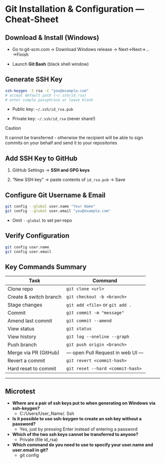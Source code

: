 

# Git Installation & Configuration — Cheat‑Sheet

## Download & Install (Windows)

- Go to git-scm.com → Download Windows release → Next→Next→…→Finish
    
- Launch **Git Bash** (black shell window)
    

## Generate SSH Key

```bash
ssh-keygen -t rsa -C "you@example.com"
# accept default path (~/.ssh/id_rsa)
# enter simple passphrase or leave blank
```

- Public key: `~/.ssh/id_rsa.pub`
    
- Private key: `~/.ssh/id_rsa` (never share!)
    

> [!caution]
> It cannot be transferred - otherwise the recipient will be able to sign commits on your behalf and send it to your repositories

## Add SSH Key to GitHub

1. GitHub Settings → **SSH and GPG keys**
    
2. “New SSH key” → paste contents of `id_rsa.pub` → Save
    

## Configure Git Username & Email

```bash
git config --global user.name "Your Name"
git config --global user.email "you@example.com"
```

- Omit `--global` to set per‑repo
    

## Verify Configuration

```bash
git config user.name
git config user.email
```

## Key Commands Summary

|Task|Command|
|---|---|
|Clone repo|`git clone <url>`|
|Create & switch branch|`git checkout -b <branch>`|
|Stage changes|`git add <file>` or `git add .`|
|Commit|`git commit -m "message"`|
|Amend last commit|`git commit --amend`|
|View status|`git status`|
|View history|`git log --oneline --graph`|
|Push branch|`git push origin <branch>`|
|Merge via PR (GitHub)|— open Pull Request in web UI —|
|Revert a commit|`git revert <commit-hash>`|
|Hard reset to commit|`git reset --hard <commit-hash>`|

----
## Microtest

- **Where are a pair of ssh keys put to when generating on Windows via ssh-keygen?**
	- C:/Users/User_Name/. Ssh
- **Is it possible to use ssh-keygen to create an ssh key without a password?**
	- Yes, just by pressing Enter instead of entering a password
- **Which of the two ssh keys cannot be transferred to anyone?**
	- Private (file id_rsa)
- **Which command do you need to use to specify your user.name and user.email in git?**
	- git config